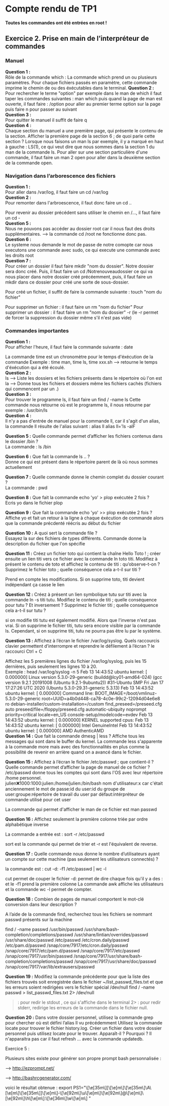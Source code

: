 # Compte rendu de TP1

**Toutes les commandes ont été entrées en root !**

## Exercice 2. Prise en main de l’interpréteur de commandes
### Manuel
**Question 1 :**<br/>
Rôle de la commande which : La commande which prend un ou plusieurs paramètres. Pour chaque fichiers passés en paramètre, cette commande imprime le chemin de ou des éxécutables dans le terminal.
**Question 2 :**<br/>
Pour rechercher le terme "option" par exemple dans le man de which il faut taper les commandes suivantes : man which puis quand la page de man est ouverte, il faut faire : /option pour aller au premier terme option sur la page puis faire n pour passer au suivant<br/>
**Question 3 :**<br/>
Pour quitter le manuel il suffit de faire q<br/>
**Question 4 :**<br/>
Chaque section du manuel a une première page, qui présente le contenu de la section. Afficher la première page de la section 6 ; de quoi parle cette section ? Lorsque nous faisons un man ls par exemple, il y a marqué en haut à gauche : LS(1), ce qui veut dire que nous sommes dans la section 1 du man de la commande ls. Pour aller sur une section particulière d'une commande, il faut faire un man 2 open pour aller dans la deuxième section de la commande open.<br/>
### Navigation dans l’arborescence des fichiers
**Question 1 :**<br/>
Pour aller dans /var/log, il faut faire un cd /var/log<br/>
**Question 2 :**<br/>
Pour remonter dans l'arbroescence, il faut donc faire un cd ..<br/>

Pour revenir au dossier précédent sans utiliser le chemin en /..., il faut faire un cd -<br/>
**Question 5 :**<br/>
Nous ne pouvons pas accéder au dossier root car il nous faut des droits supplémentaires. --> la commande cd /root ne fonctionne donc pas.<br/>
**Question 6 :**<br/>
Le systeme nous demande le mot de passe de notre comopte car nous executons une commande avec sudo, ce qui execute une commande avec les droits root<br/>
**Question 7 :**<br/>
Pour créer un dossier il faut faire mkdir "nom du dossier". Notre dossier sera donc créé. Puis, il faut faire un cd /Notrenouveaudossier ce qui va nous placer dans notre dossier créé précéemment, puis, il faut faire un mkdir dans ce dossier pour créé une sorte de sous-dossier.<br/>

Pour créé un fichier, il suffit de faire la commande suivante : touch "nom du fichier"<br/>

Pour supprimer un fichier : il faut faire un rm "nom du fichier" Pour supprimer un dossier : il faut faire un rm "nom du dossier" -r (le -r permet de forcer la suppression du dossier même s'il n'est pas vide)<br/>
### Commandes importantes
**Question 1 :**<br/>
Pour afficher l'heure, il faut faire la commande suivante : date<br/>

La commande time est un chronomètre pour le temps d'éxécution de la commande Exemple : time man, time ls, time xxx.sh --> retourne le temps d'éxécution qui a été écoulé.<br/>
**Question 2 :**<br/>
ls --> Liste les dossiers et les fichiers présents dans le répertoire où l'on est la --> Donne tous les fichiers et dossiers même les fichiers cachés (fichiers qui commencent par un .)<br/>
**Question 3 :**<br/>
Pour trouver le programme ls, il faut faire un find / -name ls Cette commande nous retourne où est le programme ls, il nous retourne par exemple : /usr/bin/ls<br/>
**Question 4 :**<br/>
Il n'y a pas d'entrée de manuel pour la commande ll, car il s'agit d'un alias, la commande ll résulte de l'alias suivant : alias ll alias ll='ls -alF<br/>

**Question 5 :** Quelle commande permet d’afficher les fichiers contenus dans le dossier /bin ? <br/>
La commande : ls /bin<br/>

**Question 6 :** Que fait la commande ls .. ? <br/>
Donne ce qui est présent dans le répertoire parent de là où nous sommes actuellement<br/>

**Question 7 :** Quelle commande donne le chemin complet du dossier courant ?<br/>
 La commande : pwd<br/>

**Question 8 :** Que fait la commande echo 'yo' > plop exécutée 2 fois ? <br/>
Ecris yo dans le fichier plop<br/>

**Question 9 :** Que fait la commande echo 'yo' >> plop exécutée 2 fois ?  <br/>
Affiche yo et fait un retour à la ligne à chaque éxécution de commande alors que la commande précdenté réécris au début du fichier<br/>

**Question 10 :** A quoi sert la commande file ? <br/>
Essayez la sur des fichiers de types différents. Commande donne la description du fichier que l'on spécifie<br/>

**Question 11 :** Créez un fichier toto qui contient la chaîne Hello Toto ! ; créer ensuite un lien titi vers ce fichier avec la commande ln toto titi. Modifiez à présent le contenu de toto et affichez le contenu de titi : qu’observe-t-on ? Supprimez le fichier toto ; quelle conséquence cela a-t-il sur titi ?<br/>

Prend en compte les modifications. Si on supprime toto, titi devient indépendant ça casse le lien<br/>

**Question 12 :** Créez à présent un lien symbolique tutu sur titi avec la commande ln -s titi tutu. Modifiez le contenu de titi ; quelle conséquence pour tutu ? Et inversement ? Supprimez le fichier titi ; quelle conséquence cela a-t-il sur tutu ?<br/>

si on modifie titi tutu est également modifié. Alors que l'inverse n'est pas vrai. Si on supprime le fichier titi, tutu sera encore visible par la commande ls. Cependant, si on supprime titi, tutu ne pourra pas être lu par le système.<br/>

**Question 13 :** Affichez à l’écran le fichier /var/log/syslog. Quels raccourcis clavier permettent d’interrompre et reprendre le défilement à l’écran ? le raccourci Ctrl + C<br/>

Affichez les 5 premières lignes du fichier /var/log/syslog, puis les 15 dernières, puis seulement les lignes 10 à 20. <br/>
Exemple : head /var/log/syslog -n 5 Feb 13 14:43:52 ubuntu kernel: \[ 0.000000\] Linux version 5.3.0-29-generic (buildd@lcy01-amd64-024) (gcc version 9.2.1 20191008 (Ubuntu 9.2.1-9ubuntu2)) #31-Ubuntu SMP Fri Jan 17 17:27:26 UTC 2020 (Ubuntu 5.3.0-29.31-generic 5.3.13) Feb 13 14:43:52 ubuntu kernel: \[ 0.000000\] Command line: BOOT_IMAGE=/boot/vmlinuz-5.3.0-29-generic root=UUID=a4b0d448-ca78-4c0e-99c2-12094d04e6e8 ro debian-installer/custom-installation=/custom find_preseed=/preseed.cfg auto preseed/file=/floppy/preseed.cfg automatic-ubiquity noprompt priority=critical locale=en_US console-setup/modelcode=evdev Feb 13 14:43:52 ubuntu kernel: \[ 0.000000\] KERNEL supported cpus: Feb 13 14:43:52 ubuntu kernel: \[ 0.000000\] Intel GenuineIntel Feb 13 14:43:52 ubuntu kernel: \[ 0.000000\] AMD AuthenticAMD<br/>
**Question 14 :** Que fait la commande dmesg | less ? Affiche tous les messages qui sont dans le buffer du kernel. La commande less s'apparente à la commande more mais avec des fonctionnalités en plus comme la possibilité de revenir en arrière quand on a avancé dans le fichier.<br/>

**Question 15 :** Affichez à l’écran le fichier /etc/passwd ; que contient-il ? Quelle commande permet d’afficher la page de manuel de ce fichier ? /etc/passwd donne tous les comptes qui sont dans l'OS avec leur répertoire /home personnel.<br/>julien:x:1000:1000:julien:/home/julien:/bin/bash nom d'utilisateur:x car c'était anciennement le mot de passe:id du user:id du groupe de user:groupe:répertoire de travail du user par défaut:intérpréteur de commande utilisé pour cet user<br/>

La commande qui permet d'afficher le man de ce fichier est man passwd<br/>

**Question 16 :** Affichez seulement la première colonne triée par ordre alphabétique inverse<br/>

La commande a entrée est : sort -r /etc/passwd<br/>

sort est la commande qui permet de trier et -r est l'équivalent de reverse.<br/>

**Question 17 :** Quelle commande nous donne le nombre d’utilisateurs ayant un compte sur cette machine (pas seulement les utilisateurs connectés) ?<br/>

la commande est : cut -d: -f1 /etc/passwd | wc -l<br/>

cut permet de couper le fichier -d: permet de dire chaque fois qu'il y a des : et le -f1 prend la première colonne La commande awk affiche les utilisateurs et la commande wc -l permet de compter.<br/>

**Question 18 :** Combien de pages de manuel comportent le mot-clé conversion dans leur description ?<br/>

A l’aide de la commande find, recherchez tous les fichiers se nommant passwd présents sur la machine<br/>

find / -name passwd /usr/bin/passwd /usr/share/bash-completion/completions/passwd /usr/share/lintian/overrides/passwd /usr/share/doc/passwd /etc/passwd /etc/cron.daily/passwd /etc/pam.d/passwd /snap/core/7917/etc/cron.daily/passwd /snap/core/7917/etc/pam.d/passwd /snap/core/7917/etc/passwd /snap/core/7917/usr/bin/passwd /snap/core/7917/usr/share/bash-completion/completions/passwd /snap/core/7917/usr/share/doc/passwd /snap/core/7917/var/lib/extrausers/passwd<br/>

**Question 19 :** Modifiez la commande précédente pour que la liste des fichiers trouvés soit enregistrée dans le fichier \~/list_passwd_files.txt et que les erreurs soient redirigées vers le fichier spécial /dev/null find / -name passwd > list_passwd_files.txt 2> /dev/null

> : pour redir le stdout , ce qui s'affiche dans le terminal 2> : pour redir stderr, redirige les erreurs de la commande dans le fichier null.<br/>

**Question 20 :** Dans votre dossier personnel, utilisez la commande grep pour chercher où est défini l’alias ll vu précédemment Utilisez la commande locate pour trouver le fichier history.log. Créer un fichier dans votre dossier personnel puis utilisez locate pour le trouver. Apparaît-il ? Pourquoi ? Il n'apparaitra pas car il faut refresh ... avec la commande updatedb.<br/>

Exercice 5 : 

Plusieurs sites existe pour générer son propre prompt bash personnalisée : 

\--> <http://ezprompt.net/>

\--> <http://bashrcgenerator.com/>

voici le résultat obtenue : export PS1="\\\[\\e\[35m\\\]\[\\\[\\e\[m\\\]\\\[\\e\[35m\\\]\\A\\\[\\e\[m\\\]\\\[\\e\[35m\\\]\]\\\[\\e\[m\\\]-\\\[\\e\[92m\\\]\\u\\\[\\e\[m\\\]\\\[\\e\[92m\\\]@\\\[\\e\[m\\\]\\\[\\e\[92m\\\]\\h\\\[\\e\[m\\\]:\\\[\\e\[36m\\\]\\w\\\[\\e\[m\\\] "